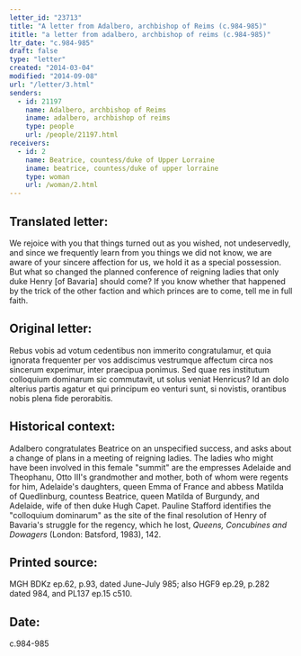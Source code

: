 ```yaml
---
letter_id: "23713"
title: "A letter from Adalbero, archbishop of Reims (c.984-985)"
ititle: "a letter from adalbero, archbishop of reims (c.984-985)"
ltr_date: "c.984-985"
draft: false
type: "letter"
created: "2014-03-04"
modified: "2014-09-08"
url: "/letter/3.html"
senders:
  - id: 21197
    name: Adalbero, archbishop of Reims
    iname: adalbero, archbishop of reims
    type: people
    url: /people/21197.html
receivers:
  - id: 2
    name: Beatrice, countess/duke of Upper Lorraine
    iname: beatrice, countess/duke of upper lorraine
    type: woman
    url: /woman/2.html
---
```

<h2> Translated letter:</h2>We rejoice with you that things turned out as you wished, not undeservedly, and since we frequently learn from you things we did not know, we are aware of your sincere affection for us, we hold it as a special possession.  But what so changed the planned conference of reigning ladies that only duke Henry [of Bavaria] should come?  If you know whether that happened by the trick of the other faction and which princes are to come, tell me in full faith.
<h2 class="mt-4"> Original letter:</h2>Rebus vobis ad votum cedentibus non immerito congratulamur, et quia ignorata frequenter per vos addiscimus vestrumque affectum circa nos sincerum experimur, inter praecipua ponimus. Sed quae res institutum colloquium dominarum sic commutavit, ut solus veniat Henricus?  Id an dolo alterius partis agatur et qui principum eo venturi sunt, si novistis, orantibus nobis plena fide perorabitis.
<h2 class="mt-4"> Historical context:</h2><p>Adalbero congratulates Beatrice on an unspecified success, and asks about a change of plans in a meeting of reigning ladies. The ladies who might have been involved in this female "summit" are the empresses Adelaide and Theophanu, Otto III's grandmother and mother, both of whom were regents for him, Adelaide's daughters, queen Emma of France and abbess Matilda of Quedlinburg, countess Beatrice, queen Matilda of Burgundy, and Adelaide, wife of then duke Hugh Capet. Pauline Stafford identifies the "colloquium dominarum" as the site of the final resolution of Henry of Bavaria's struggle for the regency, which he lost, <em>Queens, Concubines and Dowagers</em> (London: Batsford, 1983), 142.</p><h2 class="mt-4"> Printed source:</h2>MGH BDKz ep.62, p.93, dated June-July 985; also HGF9 ep.29, p.282 dated 984, and PL137 ep.15 c510.
<h2 class="mt-4"> Date:</h2>c.984-985
